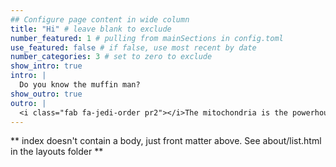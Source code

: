 ```yaml
---
## Configure page content in wide column
title: "Hi" # leave blank to exclude
number_featured: 1 # pulling from mainSections in config.toml
use_featured: false # if false, use most recent by date
number_categories: 3 # set to zero to exclude
show_intro: true
intro: |
  Do you know the muffin man?
show_outro: true
outro: |
  <i class="fab fa-jedi-order pr2"></i>The mitochondria is the powerhouse of the cell.
---
```


** index doesn't contain a body, just front matter above.
See about/list.html in the layouts folder **
